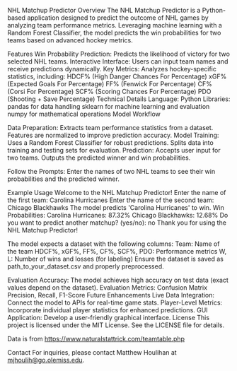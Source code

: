 NHL Matchup Predictor
Overview
The NHL Matchup Predictor is a Python-based application designed to predict the outcome of NHL games by analyzing team performance metrics. Leveraging machine learning with a Random Forest Classifier, the model predicts the win probabilities for two teams based on advanced hockey metrics.

Features
Win Probability Prediction: Predicts the likelihood of victory for two selected NHL teams.
Interactive Interface: Users can input team names and receive predictions dynamically.
Key Metrics: Analyzes hockey-specific statistics, including:
HDCF% (High Danger Chances For Percentage)
xGF% (Expected Goals For Percentage)
FF% (Fenwick For Percentage)
CF% (Corsi For Percentage)
SCF% (Scoring Chances For Percentage)
PDO (Shooting + Save Percentage)
Technical Details
Language: Python
Libraries:
pandas for data handling
sklearn for machine learning and evaluation
numpy for mathematical operations
Model Workflow

Data Preparation:
Extracts team performance statistics from a dataset.
Features are normalized to improve prediction accuracy.
Model Training:
Uses a Random Forest Classifier for robust predictions.
Splits data into training and testing sets for evaluation.
Prediction:
Accepts user input for two teams.
Outputs the predicted winner and win probabilities.

Follow the Prompts: Enter the names of two NHL teams to see their win probabilities and the predicted winner.

Example Usage
Welcome to the NHL Matchup Predictor!
Enter the name of the first team: Carolina Hurricanes
Enter the name of the second team: Chicago Blackhawks
The model predicts 'Carolina Hurricanes' to win.
Win Probabilities:
  Carolina Hurricanes: 87.32%
  Chicago Blackhawks: 12.68%
Do you want to predict another matchup? (yes/no): no
Thank you for using the NHL Matchup Predictor!

The model expects a dataset with the following columns:
Team: Name of the team
HDCF%, xGF%, FF%, CF%, SCF%, PDO: Performance metrics
W, L: Number of wins and losses (for labeling)
Ensure the dataset is saved as path_to_your_dataset.csv and properly preprocessed.

Evaluation
Accuracy: The model achieves high accuracy on test data (exact values depend on the dataset).
Evaluation Metrics:
Confusion Matrix
Precision, Recall, F1-Score
Future Enhancements
Live Data Integration: Connect the model to APIs for real-time game stats.
Player-Level Metrics: Incorporate individual player statistics for enhanced predictions.
GUI Application: Develop a user-friendly graphical interface.
License
This project is licensed under the MIT License. See the LICENSE file for details.

Data is from https://www.naturalstattrick.com/teamtable.php

Contact
For inquiries, please contact Matthew Houlihan at mjhoulih@go.olemiss.edu.

